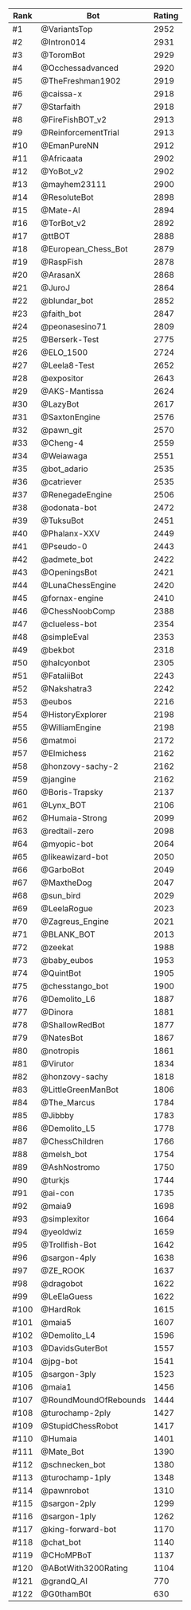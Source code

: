 Rank|Bot|Rating
---|---|---
#1|@VariantsTop|2952
#2|@Intron014|2931
#3|@ToromBot|2929
#4|@Occhessadvanced|2920
#5|@TheFreshman1902|2919
#6|@caissa-x|2918
#7|@Starfaith|2918
#8|@FireFishBOT_v2|2913
#9|@ReinforcementTrial|2913
#10|@EmanPureNN|2912
#11|@Africaata|2902
#12|@YoBot_v2|2902
#13|@mayhem23111|2900
#14|@ResoluteBot|2898
#15|@Mate-AI|2894
#16|@TorBot_v2|2892
#17|@ttBOT|2888
#18|@European_Chess_Bot|2879
#19|@RaspFish|2878
#20|@ArasanX|2868
#21|@JuroJ|2864
#22|@blundar_bot|2852
#23|@faith_bot|2847
#24|@peonasesino71|2809
#25|@Berserk-Test|2775
#26|@ELO_1500|2724
#27|@Leela8-Test|2652
#28|@expositor|2643
#29|@AKS-Mantissa|2624
#30|@LazyBot|2617
#31|@SaxtonEngine|2576
#32|@pawn_git|2570
#33|@Cheng-4|2559
#34|@Weiawaga|2551
#35|@bot_adario|2535
#36|@catriever|2535
#37|@RenegadeEngine|2506
#38|@odonata-bot|2472
#39|@TuksuBot|2451
#40|@Phalanx-XXV|2449
#41|@Pseudo-0|2443
#42|@admete_bot|2422
#43|@OpeningsBot|2421
#44|@LunaChessEngine|2420
#45|@fornax-engine|2410
#46|@ChessNoobComp|2388
#47|@clueless-bot|2354
#48|@simpleEval|2353
#49|@bekbot|2318
#50|@halcyonbot|2305
#51|@FataliiBot|2243
#52|@Nakshatra3|2242
#53|@eubos|2216
#54|@HistoryExplorer|2198
#55|@WilliamEngine|2198
#56|@matmoi|2172
#57|@Elmichess|2162
#58|@honzovy-sachy-2|2162
#59|@jangine|2162
#60|@Boris-Trapsky|2137
#61|@Lynx_BOT|2106
#62|@Humaia-Strong|2099
#63|@redtail-zero|2098
#64|@myopic-bot|2064
#65|@likeawizard-bot|2050
#66|@GarboBot|2049
#67|@MaxtheDog|2047
#68|@sun_bird|2029
#69|@LeelaRogue|2023
#70|@Zagreus_Engine|2021
#71|@BLANK_BOT|2013
#72|@zeekat|1988
#73|@baby_eubos|1953
#74|@QuintBot|1905
#75|@chesstango_bot|1900
#76|@Demolito_L6|1887
#77|@Dinora|1881
#78|@ShallowRedBot|1877
#79|@NatesBot|1867
#80|@notropis|1861
#81|@Virutor|1834
#82|@honzovy-sachy|1818
#83|@LittleGreenManBot|1806
#84|@The_Marcus|1784
#85|@Jibbby|1783
#86|@Demolito_L5|1778
#87|@ChessChildren|1766
#88|@melsh_bot|1754
#89|@AshNostromo|1750
#90|@turkjs|1744
#91|@ai-con|1735
#92|@maia9|1698
#93|@simplexitor|1664
#94|@yeoldwiz|1659
#95|@Trollfish-Bot|1642
#96|@sargon-4ply|1638
#97|@ZE_ROOK|1637
#98|@dragobot|1622
#99|@LeElaGuess|1622
#100|@HardRok|1615
#101|@maia5|1607
#102|@Demolito_L4|1596
#103|@DavidsGuterBot|1557
#104|@jpg-bot|1541
#105|@sargon-3ply|1523
#106|@maia1|1456
#107|@RoundMoundOfRebounds|1444
#108|@turochamp-2ply|1427
#109|@StupidChessRobot|1417
#110|@Humaia|1401
#111|@Mate_Bot|1390
#112|@schnecken_bot|1380
#113|@turochamp-1ply|1348
#114|@pawnrobot|1310
#115|@sargon-2ply|1299
#116|@sargon-1ply|1262
#117|@king-forward-bot|1170
#118|@chat_bot|1140
#119|@CHoMPBoT|1137
#120|@ABotWith3200Rating|1104
#121|@grandQ_AI|770
#122|@G0thamB0t|630
